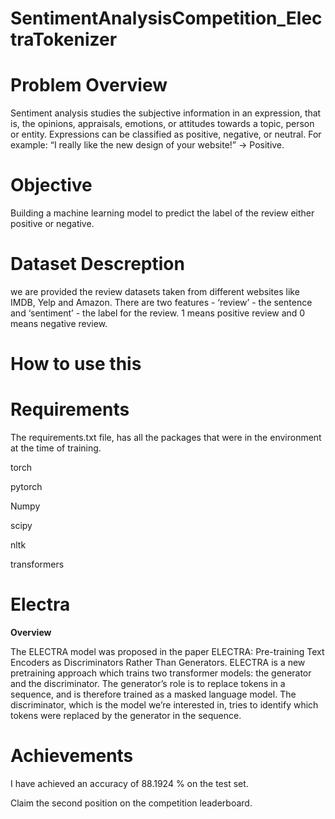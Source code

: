 # SentimentAnalysisCompetition_ElectraTokenizer

# Problem Overview 
Sentiment analysis studies the subjective information in an expression, that is, the opinions, appraisals, emotions, or attitudes towards a topic, person or entity. 
Expressions can be classified as positive, negative, or neutral. For example: “I really like the new design of your website!” → Positive.

# Objective 
Building a machine learning model to predict the label of the review either positive or negative.

# Dataset Descreption
we are provided the review datasets taken from different websites like IMDB, Yelp and Amazon. 
There are two features - ‘review’ - the sentence and ‘sentiment’ - the label for the review. 1 means positive review and 0 means negative review.

# How to use this

# Requirements
The requirements.txt file, has all the packages that were in the environment at the time of training.

torch

pytorch

Numpy

scipy

nltk

transformers

# Electra 
**Overview**

The ELECTRA model was proposed in the paper ELECTRA: Pre-training Text Encoders as Discriminators Rather Than Generators. ELECTRA is a new pretraining approach which trains 
two transformer models: the generator and the discriminator. The generator’s role is to replace tokens in a sequence, and is therefore trained as a masked language model. 
The discriminator, which is the model we’re interested in, tries to identify which tokens were replaced by the generator in the sequence.

# Achievements 
I have achieved an accuracy of 88.1924 % on the test set.

Claim the second position on the competition leaderboard.

